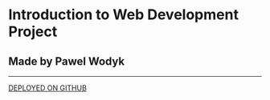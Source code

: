 # Introduction to Web Development Project

## Made by Pawel Wodyk
<hr>

<a href="https://pwodyk.github.io/TUDub_WebDevProject/">DEPLOYED ON GITHUB</a>